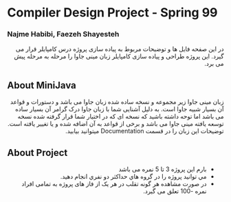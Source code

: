 # Compiler Design Project - Spring 99
### Najme Habibi, Faezeh Shayesteh

<p dir="rtl">
در این صفحه فایل ها و توضیحات مربوط به پیاده سازی  پروژه درس کامپایلر قرار می گیرد.
این پروژه طراحی و پیاده سازی کامپایلر زبان مینی جاوا را مرحله به مرحله پیش می برد.

## About MiniJava
<p dir="rtl">
زبان مینی جاوا زیر مجموعه و نسخه ساده شده زبان جاوا می باشد و دستورات و قواعد آن بسیار شبیه جاوا است. به دلیل آشنایی شما با زبان جاوا درک گرامر آن بسیار ساده می باشد اما توحه داشته باشید که نسخه ای که در اختیار شما قرار گرفته شده نسخه توسعه یافته مینی جاوا می باشد و برخی از قواعد به آن اضافه شده و یا تغییر یافته 
 است. توضیحات این زبان را در قسمت Documentation  میتوانید بیابید.  

## About Project

<ul dir="rtl">
<li>بارم این پروژه 3 تا 5 نمره می باشد</li>

<li>مي توانيد پروژه را در گروه هاي حداكثر دو نفري انجام دهيد.</li>
<li>در صورت مشاهده هر گونه تقلب در هر یک از فاز های پروژه به تمامی افراد نمره -100 تعلق می گیرد.</li>
</ul>

